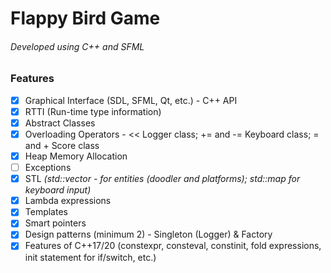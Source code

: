 # Flappy Bird Game
###### Developed using C++ and SFML

### Features
- [x] Graphical Interface (SDL, SFML, Qt, etc.) - C++ API 
- [x] RTTI (Run-time type information)
- [x] Abstract Classes
- [x] Overloading Operators - << Logger class; += and -= Keyboard class; = and + Score class
- [x] Heap Memory Allocation
- [ ] Exceptions
- [x] STL _(std::vector - for entities (doodler and platforms); std::map for keyboard input)_
- [x] Lambda expressions
- [x] Templates
- [x] Smart pointers
- [x] Design patterns (minimum 2) - Singleton (Logger) & Factory
- [x] Features of C++17/20 (constexpr, consteval, constinit, fold expressions, init statement for if/switch, etc.)
